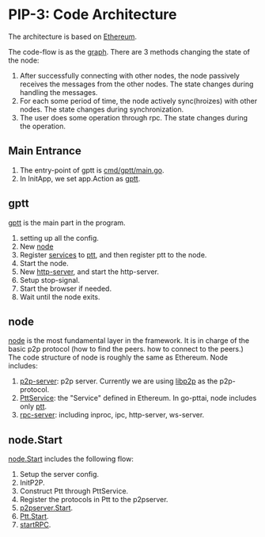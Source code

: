 PIP-3: Code Architecture
==========

The architecture is based on [Ethereum](https://github.com/ethereum/go-ethereum).

The code-flow is as the [graph](https://docs.google.com/presentation/d/1SZvkeTeP6TtfURnftQeLJcqX-9G6xtqrtkC_wht8Ol0/edit#slide=id.g4a295333bc_0_0).
There are 3 methods changing the state of the node:

1. After successfully connecting with other nodes, the node passively receives the messages from the other nodes. The state changes during handling the messages.
2. For each some period of time, the node actively sync(hroizes) with other nodes. The state changes during synchronization.
3. The user does some operation through rpc. The state changes during the operation.

Main Entrance
-----

1. The entry-point of gptt is [cmd/gptt/main.go](https://github.com/ailabstw/go-pttai/blob/master/cmd/gptt/main.go).
2. In InitApp, we set app.Action as [gptt](https://github.com/ailabstw/go-pttai/blob/master/cmd/gptt/gptt.go).

gptt
-----

[gptt](https://github.com/ailabstw/go-pttai/blob/master/cmd/gptt/gptt.go) is the main part in the program.

1. setting up all the config.
2. New [node](https://github.com/ailabstw/go-pttai/blob/master/node/node.go)
3. Register [services](https://github.com/ailabstw/go-pttai/blob/master/service/service.go) to [ptt](https://github.com/ailabstw/go-pttai/blob/master/service/ptt.go), and then register ptt to the node.
4. Start the node.
5. New [http-server](https://github.com/ailabstw/go-pttai/blob/master/ptthttp/server.go), and start the http-server.
6. Setup stop-signal.
7. Start the browser if needed.
8. Wait until the node exits.

node
-----

[node](https://github.com/ailabstw/go-pttai/blob/master/node/node.go) is the most fundamental layer in the framework. It is in charge of the basic p2p protocol (how to find the peers. how to connect to the peers.) The code structure of node is roughly the same as Ethereum. Node includes:

1. [p2p-server](https://github.com/ailabstw/go-pttai/blob/master/p2p/server.go): p2p server. Currently we are using [libp2p](https://github.com/libp2p/go-libp2p) as the p2p-protocol.
2. [PttService](https://github.com/ailabstw/go-pttai/blob/master/service/ptt_service.go): the "Service" defined in Ethereum. In go-pttai, node includes only [ptt](https://github.com/ailabstw/go-pttai/blob/master/service/ptt.go).
3. [rpc-server](https://github.com/ailabstw/go-pttai/blob/master/rpc/server.go): including inproc, ipc, http-server, ws-server.

node.Start
-----

[node.Start](https://github.com/ailabstw/go-pttai/blob/master/node/node.go) includes the following flow:

1. Setup the server config.
2. InitP2P.
3. Construct Ptt through PttService.
4. Register the protocols in Ptt to the p2pserver.
5. [p2pserver.Start](https://github.com/ailabstw/go-pttai/blob/master/p2p/server.go).
6. [Ptt.Start](https://github.com/ailabstw/go-pttai/blob/master/service/ptt.go).
7. [startRPC](https://github.com/ailabstw/go-pttai/blob/master/node/node.go).

